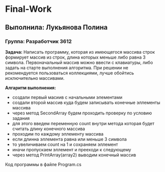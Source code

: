 # Final-Work
## Выполнила: Лукьянова Полина
### Группа: Разработчик 3612

**Задача:** Написать программу, которая из имеющегося массива строк формирует массив из строк, длина которых меньше либо равна 3 символа. Первоначальный массив можно ввести с клавиатуры, либо задать на старте выполнения алгоритма. При решении не рекомендуется пользоваться коллекциями, лучше обойтись исключительно массивами.

**Алгаритм выполнения:**
- создали первый масиив с начальными элементами
- создали второй массив куда будем записывать конечные эллементы массива
- через метод SecondArray будем проходить проверку по условию задания
- для этого введем переменную count внутри метода которая будет считать длину конечного массива  
- проходим по каждому эллементу массива
- если длинна эллемента равна или меньше 3 символа 
- то увеличиваем count на 1 и сохраняем эллемент
- иначи пропускаем эллемент и прееходи к следующему 
- через метод PrintArray(array2) выводим конечный массив


Код программы в файле Program.cs
